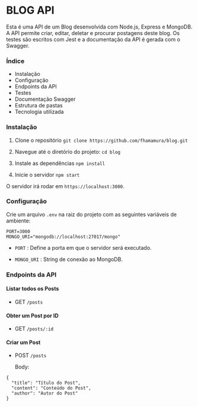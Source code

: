 # BLOG API
Esta é uma API de um Blog desenvolvida com Node.js, Express e MongoDB. A API permite criar, editar, deletar e procurar postagens deste blog. Os testes são escritos com Jest e a documentação da API é gerada com o Swagger.

### Índice
- Instalação
- Configuração
- Endpoints da API
- Testes
- Documentação Swagger
- Estrutura de pastas
- Tecnologia utilizada

### Instalação
1. Clone o repositório
`git clone https://github.com/fhamamura/blog.git`

2. Navegue até o diretório do projeto:
`cd blog`

3. Instale as dependências
`npm install`

4. Inicie o servidor
`npm start`

O servidor irá rodar em `https://localhost:3000`.

### Configuração
Crie um arquivo `.env` na raiz do projeto com as seguintes variáveis de ambiente:
```
PORT=3000
MONGO_URI="mongodb://localhost:27017/mongo"
```
- `PORT` : Define a porta em que o servidor será executado.

- `MONGO_URI` : String de conexão ao MongoDB.

### Endpoints da API
#### Listar todos os Posts
- GET `/posts`
#### Obter um Post por ID
- GET `/posts/:id`
#### Criar um Post
- POST `/posts`
  
	Body:
```
{
  "title": "Título do Post",
  "content": "Conteúdo do Post",
  "author": "Autor do Post"
}
```
